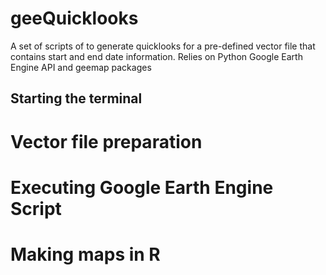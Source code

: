 # geeQuicklooks
A set of scripts of to generate quicklooks for a pre-defined vector file that contains start and end date information. Relies on Python Google Earth Engine API and geemap packages

Starting the terminal
---------------------
# Vector file preparation

# Executing Google Earth Engine Script

# Making maps in R
